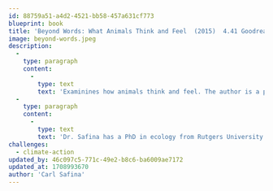 ```yaml
---
id: 88759a51-a4d2-4521-bb58-457a631cf773
blueprint: book
title: 'Beyond Words: What Animals Think and Feel  (2015)  4.41 Goodreads'
image: beyond-words.jpeg
description:
  -
    type: paragraph
    content:
      -
        type: text
        text: 'Examinines how animals think and feel. The author is a professor and ecologist at Columbia University in New York City. Based on the lives of elephants, wolves, and killer whales, it is a humbling investigation into the ways in which humans have dramatically misunderstood — at our intense peril — how our fellow riders on Earth make their well considered way in life.    '
  -
    type: paragraph
    content:
      -
        type: text
        text: 'Dr. Safina has a PhD in ecology from Rutgers University. He is the inaugural holder of the endowed chair for nature and humanity at Stony Brook University, where he co-chairs the steering committee of the Alan Alda Center for Communicating Science and is founding president of the not-for-profit organization, The Safina Center. He hosted the 10-part PBS series Saving the Ocean with Carl Safina.'
challenges:
  - climate-action
updated_by: 46c097c5-771c-49e2-b8c6-ba6009ae7172
updated_at: 1708993670
author: 'Carl Safina'
---
```


